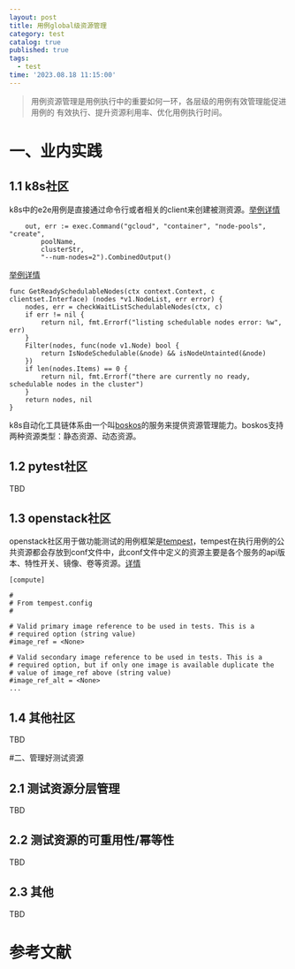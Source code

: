 ```yaml
---
layout: post
title: 用例global级资源管理
category: test
catalog: true
published: true
tags:
  - test
time: '2023.08.18 11:15:00'
---
```


> 用例资源管理是用例执行中的重要如何一环，各层级的用例有效管理能促进用例的
> 有效执行、提升资源利用率、优化用例执行时间。

# 一、业内实践

## 1.1 k8s社区
k8s中的e2e用例是直接通过命令行或者相关的client来创建被测资源。[举例详情](https://github.com/kubernetes/kubernetes/blob/master/test/e2e/cloud/gcp/gke_node_pools.go#L52C1-L52C1)
```golang
	out, err := exec.Command("gcloud", "container", "node-pools", "create",
		poolName,
		clusterStr,
		"--num-nodes=2").CombinedOutput()
```
[举例详情](https://github.com/kubernetes/kubernetes/blob/f8b5f1a77bbab217159b1d024000770f8c95ed97/test/e2e/framework/node/resource.go#L364)
```
func GetReadySchedulableNodes(ctx context.Context, c clientset.Interface) (nodes *v1.NodeList, err error) {
	nodes, err = checkWaitListSchedulableNodes(ctx, c)
	if err != nil {
		return nil, fmt.Errorf("listing schedulable nodes error: %w", err)
	}
	Filter(nodes, func(node v1.Node) bool {
		return IsNodeSchedulable(&node) && isNodeUntainted(&node)
	})
	if len(nodes.Items) == 0 {
		return nil, fmt.Errorf("there are currently no ready, schedulable nodes in the cluster")
	}
	return nodes, nil
}
```
k8s自动化工具链体系由一个叫[boskos](https://github.com/kubernetes-sigs/boskos)的服务来提供资源管理能力。boskos支持两种资源类型：静态资源、动态资源。

## 1.2 pytest社区
TBD

## 1.3 openstack社区
openstack社区用于做功能测试的用例框架是[tempest](https://github.com/openstack/tempest)，tempest在执行用例的公共资源都会存放到conf文件中，此conf文件中定义的资源主要是各个服务的api版本、特性开关、镜像、卷等资源。[详情](https://docs.openstack.org/tempest/latest/_static/tempest.conf.sample)
```shell
[compute]

#
# From tempest.config
#

# Valid primary image reference to be used in tests. This is a
# required option (string value)
#image_ref = <None>

# Valid secondary image reference to be used in tests. This is a
# required option, but if only one image is available duplicate the
# value of image_ref above (string value)
#image_ref_alt = <None>
...
```

## 1.4 其他社区
TBD

#二、管理好测试资源
## 2.1 测试资源分层管理
TBD

## 2.2 测试资源的可重用性/幂等性 
TBD

## 2.3 其他
TBD

# 参考文献
